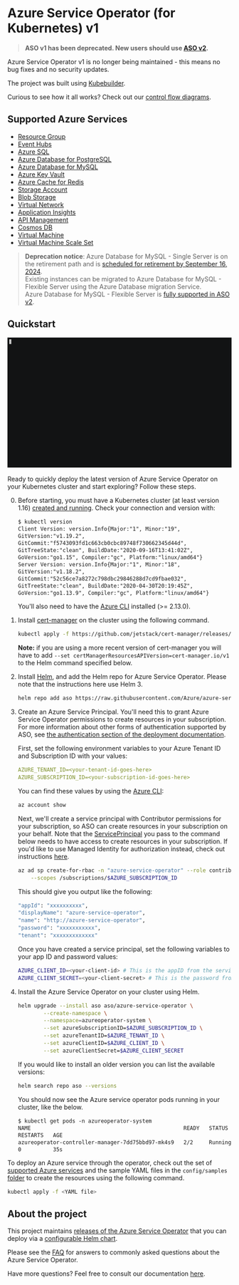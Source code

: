 # Azure Service Operator (for Kubernetes) v1

> **ASO v1 has been deprecated. New users should use [ASO v2](https://azure.github.io/azure-service-operator/).**
>
Azure Service Operator v1 is no longer being maintained - this means no bug fixes and no security updates.

The project was built using [Kubebuilder](https://book.kubebuilder.io/).

Curious to see how it all works? Check out our [control flow diagrams](/docs/v1/howto/controlflow.md).

## Supported Azure Services

- [Resource Group](/docs/v1/services/resourcegroup/resourcegroup.md)
- [Event Hubs](/docs/v1/services/eventhub/eventhub.md)
- [Azure SQL](/docs/v1/services/azuresql/azuresql.md)
- [Azure Database for PostgreSQL](/docs/v1/services/postgresql/postgresql.md)
- [Azure Database for MySQL](/docs/v1/services/mysql/mysql.md)
- [Azure Key Vault](/docs/v1/services/keyvault/keyvault.md)
- [Azure Cache for Redis](/docs/v1/services/rediscache/rediscache.md)
- [Storage Account](/docs/v1/services/storage/storageaccount.md)
- [Blob Storage](/docs/v1/services/storage/blobcontainer.md)
- [Virtual Network](/docs/v1/services/virtualnetwork/virtualnetwork.md)
- [Application Insights](/docs/v1/services/appinsights/appinsights.md)
- [API Management](/docs/v1/services/apimgmt/apimgmt.md)
- [Cosmos DB](/docs/v1/services/cosmosdb/cosmosdb.md)
- [Virtual Machine](/docs/v1/services/virtualmachine/virtualmachine.md)
- [Virtual Machine Scale Set](/docs/v1/services/vmscaleset/vmscaleset.md)

> **Deprecation notice**: Azure Database for MySQL - Single Server is on the retirement path and is [scheduled for retirement by September 16, 2024](https://learn.microsoft.com/en-us/azure/mysql/single-server/whats-happening-to-mysql-single-server).   
> Existing instances can be migrated to Azure Database for MySQL - Flexible Server using the Azure Database migration Service.   
> Azure Database for MySQL - Flexible Server is [fully supported in ASO v2](https://azure.github.io/azure-service-operator/reference/#dbformysql).

## Quickstart

![Deploying ASO](/docs/v1/images/asodeploy.gif)

Ready to quickly deploy the latest version of Azure Service Operator on your Kubernetes cluster and start exploring? Follow these steps.

0. Before starting, you must have a Kubernetes cluster (at least version 1.16) [created and running](https://kubernetes.io/docs/tutorials/kubernetes-basics/create-cluster/). Check your connection and version with:

   ```console
   $ kubectl version
   Client Version: version.Info{Major:"1", Minor:"19", GitVersion:"v1.19.2", GitCommit:"f5743093fd1c663cb0cbc89748f730662345d44d", GitTreeState:"clean", BuildDate:"2020-09-16T13:41:02Z", GoVersion:"go1.15", Compiler:"gc", Platform:"linux/amd64"}
   Server Version: version.Info{Major:"1", Minor:"18", GitVersion:"v1.18.2", GitCommit:"52c56ce7a8272c798dbc29846288d7cd9fbae032", GitTreeState:"clean", BuildDate:"2020-04-30T20:19:45Z", GoVersion:"go1.13.9", Compiler:"gc", Platform:"linux/amd64"}
    ```
   You'll also need to have the [Azure CLI](https://docs.microsoft.com/en-us/cli/azure/?view=azure-cli-latest) installed (>= 2.13.0).

1. Install [cert-manager](https://cert-manager.io/docs/installation/kubernetes/) on the cluster using the following command.

    ```sh
    kubectl apply -f https://github.com/jetstack/cert-manager/releases/download/v0.12.0/cert-manager.yaml
    ```
   **Note:** if you are using a more recent version of cert-manager you will have to add `--set certManagerResourcesAPIVersion=cert-manager.io/v1` to the Helm command specified below.

2.  Install [Helm](https://helm.sh/docs/intro/install/), and add the Helm repo for Azure Service Operator. Please note that the instructions here use Helm 3.

    ```sh
    helm repo add aso https://raw.githubusercontent.com/Azure/azure-service-operator/main/charts
    ```
3. Create an Azure Service Principal. You'll need this to grant Azure Service Operator permissions to create resources in your subscription.
   For more information about other forms of authentication supported by ASO, see [the authentication section of the deployment documentation](./docs/v1/howto/deploy.md#Authentication).

   First, set the following environment variables to your Azure Tenant ID and Subscription ID with your values:
    ```yaml
    AZURE_TENANT_ID=<your-tenant-id-goes-here>
    AZURE_SUBSCRIPTION_ID=<your-subscription-id-goes-here>
    ```

   You can find these values by using the [Azure CLI](https://docs.microsoft.com/en-us/cli/azure/?view=azure-cli-latest):
    ```sh
    az account show
    ```
   Next, we'll create a service principal with Contributor permissions for your subscription, so ASO can create resources in your subscription on your behalf. Note that the [ServicePrincipal](https://docs.microsoft.com/en-us/cli/azure/create-an-azure-service-principal-azure-cli) you pass to the command below needs to have access to create resources in your subscription. If you'd like to use Managed Identity for authorization instead, check out instructions [here](/docs/v1/howto/managedidentity.md).

    ```sh
    az ad sp create-for-rbac -n "azure-service-operator" --role contributor \
        --scopes /subscriptions/$AZURE_SUBSCRIPTION_ID
    ```

   This should give you output like the following:
    ```sh
    "appId": "xxxxxxxxxx",
    "displayName": "azure-service-operator",
    "name": "http://azure-service-operator",
    "password": "xxxxxxxxxxx",
    "tenant": "xxxxxxxxxxxxx"
    ```

   Once you have created a service principal, set the following variables to your app ID and password values:
    ```sh 
    AZURE_CLIENT_ID=<your-client-id> # This is the appID from the service principal we created.
    AZURE_CLIENT_SECRET=<your-client-secret> # This is the password from the service principal we created.
    ```

4. Install the Azure Service Operator on your cluster using Helm.

    ```sh
    helm upgrade --install aso aso/azure-service-operator \
            --create-namespace \
            --namespace=azureoperator-system \
            --set azureSubscriptionID=$AZURE_SUBSCRIPTION_ID \
            --set azureTenantID=$AZURE_TENANT_ID \
            --set azureClientID=$AZURE_CLIENT_ID \
            --set azureClientSecret=$AZURE_CLIENT_SECRET
    ```

   If you would like to install an older version you can list the available versions:
    ```sh
    helm search repo aso --versions
    ```

   You should now see the Azure service operator pods running in your cluster, like the below.

    ```console
    $ kubectl get pods -n azureoperator-system
    NAME                                                READY   STATUS    RESTARTS   AGE
    azureoperator-controller-manager-7dd75bbd97-mk4s9   2/2     Running   0          35s
    ```

To deploy an Azure service through the operator, check out the set of [supported Azure services](#supported-azure-services) and the sample YAML files in the `config/samples` [folder](config/samples) to create the resources using the following command.

```sh
kubectl apply -f <YAML file>
```

## About the project

This project maintains [releases of the Azure Service Operator](https://github.com/Azure/azure-service-operator/releases) that you can deploy via a [configurable Helm chart](/docs/v1/howto/helmdeploy.md).

Please see the [FAQ](docs/faq.md) for answers to commonly asked questions about the Azure Service Operator.

Have more questions? Feel free to consult our documentation [here](/docs/v1/howto/contents.md).
